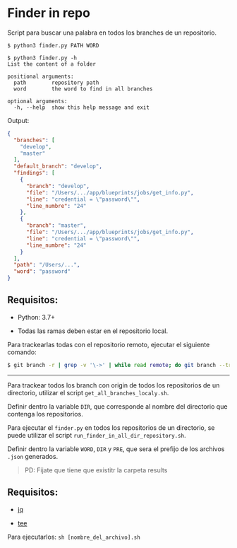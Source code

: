 # Finder in repo

Script para buscar una palabra en todos los branches de un repositorio.
```
$ python3 finder.py PATH WORD

$ python3 finder.py -h
List the content of a folder

positional arguments:
  path        repository path
  word        the word to find in all branches

optional arguments:
  -h, --help  show this help message and exit
```

Output:
```json
{
  "branches": [
    "develop",
    "master"
  ],
  "default_branch": "develop",
  "findings": [
    {
      "branch": "develop",
      "file": "/Users/.../app/blueprints/jobs/get_info.py",
      "line": "credential = \"password\"",
      "line_numbre": "24"
    },
    {
      "branch": "master",
      "file": "/Users/.../app/blueprints/jobs/get_info.py",
      "line": "credential = \"password\"",
      "line_numbre": "24"
    }
  ],
  "path": "/Users/...",
  "word": "password"
}
```
## Requisitos:

- Python: 3.7+

- Todas las ramas deben estar en el repositorio local.


Para trackearlas todas con el repositorio remoto, ejecutar el siguiente comando:
```bash
$ git branch -r | grep -v '\->' | while read remote; do git branch --track "${remote#origin/}" "$remote"; done
```

---

Para trackear todos los branch con origin de todos los repositorios de un directorio, utilizar el script `get_all_branches_localy.sh`. 

Definir dentro la variable `DIR`, que corresponde al nombre del directorio que contenga los repositorios.

Para ejecutar el `finder.py` en todos los repositorios de un directorio, se puede utilizar el script `run_finder_in_all_dir_repository.sh`. 

Definir dentro la variable `WORD`, `DIR` y `PRE`, que sera el prefijo de los archivos `.json` generados.
> PD: Fijate que tiene que existitr la carpeta results
## Requisitos:
- [jq](https://stedolan.github.io/jq/)

- [tee](https://man7.org/linux/man-pages/man1/tee.1.html) 

Para ejecutarlos:
`sh [nombre_del_archivo].sh`
